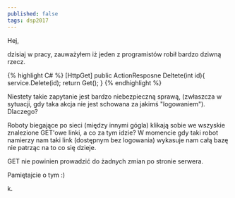 ```yaml
---
published: false
tags: dsp2017
---
```

Hej, 

dzisiaj w pracy, zauważyłem iż jeden z programistów robił bardzo dziwną rzecz. 

{% highlight C# %}
[HttpGet]
public ActionResposne Deltete(int id){
   service.Delete(id);
   return Get();
}
{% endhighlight %}

Niestety takie zapytanie jest bardzo niebezpieczną sprawą, (zwłaszcza w sytuacji, gdy taka akcja nie jest schowana za jakimś "logowaniem"). 
Dlaczego?

Roboty biegające po sieci (między innymi gógla) klikają sobie we wszyskie znalezione GET'owe linki, a co za tym idzie? W momencie gdy taki robot namierzy nam taki link (dostępnym bez logowania) wykasuje nam całą bazę nie patrząc na to co się dzieje.

GET nie powinien prowadzić do żadnych zmian po stronie serwera.

Pamiętajcie o tym :)

k.
